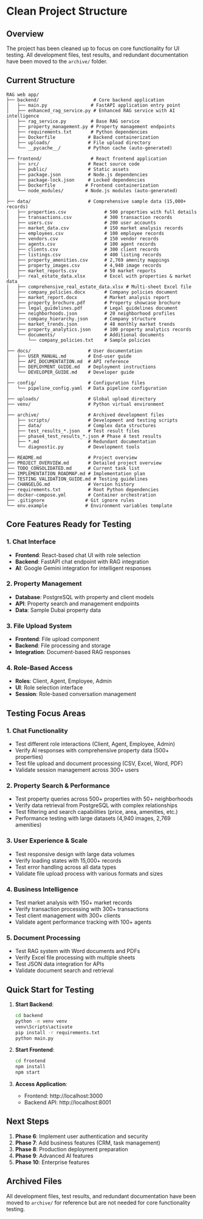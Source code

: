 # Clean Project Structure

## Overview
The project has been cleaned up to focus on core functionality for UI testing. All development files, test results, and redundant documentation have been moved to the `archive/` folder.

## Current Structure

```
RAG web app/
├── backend/                    # Core backend application
│   ├── main.py                # FastAPI application entry point
│   ├── enhanced_rag_service.py # Enhanced RAG service with AI intelligence
│   ├── rag_service.py         # Base RAG service
│   ├── property_management.py # Property management endpoints
│   ├── requirements.txt       # Python dependencies
│   ├── Dockerfile            # Backend containerization
│   ├── uploads/              # File upload directory
│   └── __pycache__/          # Python cache (auto-generated)
│
├── frontend/                  # React frontend application
│   ├── src/                  # React source code
│   ├── public/               # Static assets
│   ├── package.json          # Node.js dependencies
│   ├── package-lock.json     # Locked dependencies
│   ├── Dockerfile           # Frontend containerization
│   └── node_modules/        # Node.js modules (auto-generated)
│
├── data/                     # Comprehensive sample data (15,000+ records)
│   ├── properties.csv              # 500 properties with full details
│   ├── transactions.csv            # 300 transaction records
│   ├── users.csv                   # 200 user accounts
│   ├── market_data.csv             # 150 market analysis records
│   ├── employees.csv               # 100 employee records
│   ├── vendors.csv                 # 150 vendor records
│   ├── agents.csv                  # 100 agent records
│   ├── clients.csv                 # 300 client records
│   ├── listings.csv                # 400 listing records
│   ├── property_amenities.csv      # 2,769 amenity mappings
│   ├── property_images.csv         # 4,940 image records
│   ├── market_reports.csv          # 50 market reports
│   ├── real_estate_data.xlsx       # Excel with properties & market data
│   ├── comprehensive_real_estate_data.xlsx # Multi-sheet Excel file
│   ├── company_policies.docx       # Company policies document
│   ├── market_report.docx          # Market analysis report
│   ├── property_brochure.pdf       # Property showcase brochure
│   ├── legal_guidelines.pdf        # Legal guidelines document
│   ├── neighborhoods.json          # 20 neighborhood profiles
│   ├── company_hierarchy.json      # Company structure
│   ├── market_trends.json          # 48 monthly market trends
│   ├── property_analytics.json     # 100 property analytics records
│   └── documents/                  # Additional documents
│       └── company_policies.txt    # Sample policies
│
├── docs/                     # User documentation
│   ├── USER_MANUAL.md        # End-user guide
│   ├── API_DOCUMENTATION.md  # API reference
│   ├── DEPLOYMENT_GUIDE.md   # Deployment instructions
│   └── DEVELOPER_GUIDE.md    # Developer guide
│
├── config/                   # Configuration files
│   └── pipeline_config.yaml  # Data pipeline configuration
│
├── uploads/                  # Global upload directory
├── venv/                     # Python virtual environment
│
├── archive/                  # Archived development files
│   ├── scripts/              # Development and testing scripts
│   ├── data/                 # Complex data structures
│   ├── test_results_*.json   # Test result files
│   ├── phase4_test_results_*.json # Phase 4 test results
│   ├── *.md                  # Redundant documentation
│   └── diagnostic.py         # Development tools
│
├── README.md                 # Project overview
├── PROJECT_OVERVIEW.md       # Detailed project overview
├── TODO_CONSOLIDATED.md      # Current task list
├── IMPLEMENTATION_ROADMAP.md # Implementation plan
├── TESTING_VALIDATION_GUIDE.md # Testing guidelines
├── CHANGELOG.md              # Version history
├── requirements.txt          # Root Python dependencies
├── docker-compose.yml        # Container orchestration
├── .gitignore               # Git ignore rules
└── env.example              # Environment variables template
```

## Core Features Ready for Testing

### 1. Chat Interface
- **Frontend**: React-based chat UI with role selection
- **Backend**: FastAPI chat endpoint with RAG integration
- **AI**: Google Gemini integration for intelligent responses

### 2. Property Management
- **Database**: PostgreSQL with property and client models
- **API**: Property search and management endpoints
- **Data**: Sample Dubai property data

### 3. File Upload System
- **Frontend**: File upload component
- **Backend**: File processing and storage
- **Integration**: Document-based RAG responses

### 4. Role-Based Access
- **Roles**: Client, Agent, Employee, Admin
- **UI**: Role selection interface
- **Session**: Role-based conversation management

## Testing Focus Areas

### 1. Chat Functionality
- Test different role interactions (Client, Agent, Employee, Admin)
- Verify AI responses with comprehensive property data (500+ properties)
- Test file upload and document processing (CSV, Excel, Word, PDF)
- Validate session management across 300+ users

### 2. Property Search & Performance
- Test property queries across 500+ properties with 50+ neighborhoods
- Verify data retrieval from PostgreSQL with complex relationships
- Test filtering and search capabilities (price, area, amenities, etc.)
- Performance testing with large datasets (4,940 images, 2,769 amenities)

### 3. User Experience & Scale
- Test responsive design with large data volumes
- Verify loading states with 15,000+ records
- Test error handling across all data types
- Validate file upload process with various formats and sizes

### 4. Business Intelligence
- Test market analysis with 150+ market records
- Verify transaction processing with 300+ transactions
- Test client management with 300+ clients
- Validate agent performance tracking with 100+ agents

### 5. Document Processing
- Test RAG system with Word documents and PDFs
- Verify Excel file processing with multiple sheets
- Test JSON data integration for APIs
- Validate document search and retrieval

## Quick Start for Testing

1. **Start Backend**:
   ```bash
   cd backend
   python -m venv venv
   venv\Scripts\activate
   pip install -r requirements.txt
   python main.py
   ```

2. **Start Frontend**:
   ```bash
   cd frontend
   npm install
   npm start
   ```

3. **Access Application**:
   - Frontend: http://localhost:3000
   - Backend API: http://localhost:8001

## Next Steps

1. **Phase 6**: Implement user authentication and security
2. **Phase 7**: Add business features (CRM, task management)
3. **Phase 8**: Production deployment preparation
4. **Phase 9**: Advanced AI features
5. **Phase 10**: Enterprise features

## Archived Files

All development files, test results, and redundant documentation have been moved to `archive/` for reference but are not needed for core functionality testing.
